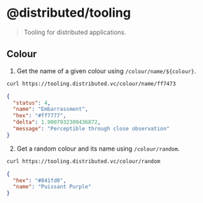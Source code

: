 # @distributed/tooling

> Tooling for distributed applications.

## Colour

1. Get the name of a given colour using `/colour/name/${colour}`.

```bash
curl https://tooling.distributed.vc/colour/name/ff7473
```

```json
{
  "status": 4,
  "name": "Embarrassment",
  "hex": "#ff7777",
  "delta": 1.9007932309436872,
  "message": "Perceptible through close observation"
}
```

2. Get a random colour and its name using `/colour/random`.

```bash
curl https://tooling.distributed.vc/colour/random
```

```json
{
  "hex": "#841fd0",
  "name": "Puissant Purple"
}
```
